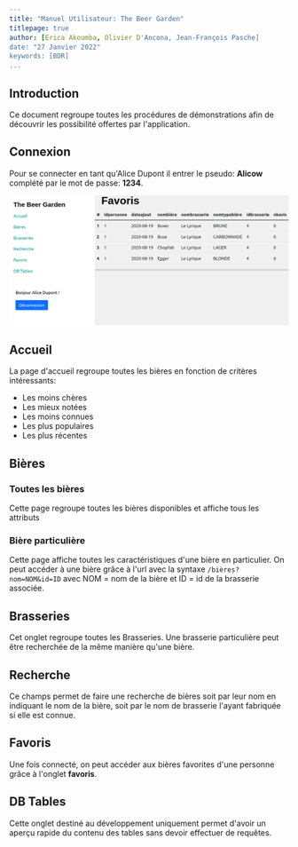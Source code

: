 ```yaml
---
title: "Manuel Utilisateur: The Beer Garden"
titlepage: true
author: [Erica Akoumba, Olivier D'Ancona, Jean-François Pasche]
date: "27 Janvier 2022"
keywords: [BDR]
...
```


## Introduction

Ce document regroupe toutes les procédures de démonstrations afin de découvrir les possibilité offertes par l'application.

## Connexion

Pour se connecter en tant qu'Alice Dupont il entrer le pseudo: **Alicow** complété par le mot de passe: **1234**.

![Alice Dupont est connectée](images/Favoris.png)

## Accueil

La page d'accueil regroupe toutes les bières en fonction de critères intéressants:

- Les moins chères
- Les mieux notées
- Les moins connues
- Les plus populaires
- Les plus récentes

## Bières

### Toutes les bières

Cette page regroupe toutes les bières disponibles et affiche tous les attributs

### Bière particulière

Cette page affiche toutes les caractéristiques d'une bière en particulier. On peut accéder à une bière grâce à l'url avec la syntaxe `/bières?nom=NOM&id=ID` avec NOM = nom de la bière et ID = id de la brasserie associée.

## Brasseries

Cet onglet regroupe toutes les Brasseries. Une brasserie particulière peut être recherchée de la même manière qu'une bière.

## Recherche

Ce champs permet de faire une recherche de bières soit par leur nom en indiquant le nom de la bière, soit par le nom de brasserie l'ayant fabriquée si elle est connue.

## Favoris

Une fois connecté, on peut accéder aux bières favorites d'une personne grâce à l'onglet **favoris**.

## DB Tables

Cette onglet destiné au développement uniquement permet d'avoir un aperçu rapide du contenu des tables sans devoir effectuer de requêtes.
